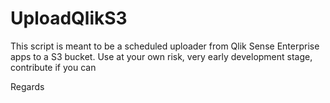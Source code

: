 # UploadQlikS3
This script is meant to be a scheduled uploader from Qlik Sense Enterprise apps to a S3 bucket.
Use at your own risk, 
very early development stage, contribute if you can

Regards
